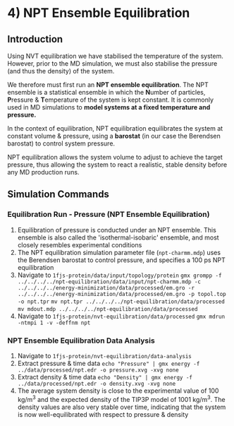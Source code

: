 # 4) NPT Ensemble Equilibration

## Introduction

Using NVT equilibration we have stabilised the temperature of the system. However, prior to the MD simulation, we must also stabilise the pressure (and thus the density) of the system.

We therefore must first run an **NPT ensemble equilibration**. The NPT ensemble is a statistical ensemble in which the **N**umber of particles, **P**ressure & **T**emperature of the system is kept constant. It is commonly used in MD simulations to **model systems at a fixed temperature and pressure.**

In the context of equilibration, NPT equilibration equilibrates the system at constant volume & pressure, using a **barostat** (in our case the Berendsen barostat) to control system pressure.

NPT equilibration allows the system volume to adjust to achieve the target pressure, thus allowing the system to react a realistic, stable density before any MD production runs.

## Simulation Commands

### Equilibration Run - Pressure (NPT Ensemble Equilibration)
1. Equilibration of pressure is conducted under an NPT ensemble. This ensemble is also called the 'isothermal-isobaric' ensemble, and most closely resembles experimental conditions
2. The NPT equilibration simulation parameter file (`npt-charmm.mdp`) uses the Berendsen barostat to control pressure, and specifies a 100 ps NPT equilibration
3. Navigate to `1fjs-protein/data/input/topology/protein`
    `gmx grompp -f ../../../../npt-equilibration/data/input/npt-charmm.mdp -c ../../../../energy-minimization/data/processed/em.gro -r ../../../../energy-minimization/data/processed/em.gro -p topol.top -o npt.tpr`
    `mv npt.tpr ../../../../npt-equilibration/data/processed`
    `mv mdout.mdp ../../../../npt-equilibration/data/processed`
4. Navigate to `1fjs-protein/nvt-equilibration/data/processed`
    `gmx mdrun -ntmpi 1 -v -deffnm npt`

### NPT Ensemble Equilibration Data Analysis
1. Navigate to `1fjs-protein/nvt-equilibration/data-analysis`
2. Extract pressure & time data
	`echo "Pressure" | gmx energy -f ../data/processed/npt.edr -o pressure.xvg -xvg none`
3. Extract density & time data
	`echo "Density" | gmx energy -f ../data/processed/npt.edr -o density.xvg -xvg none`
4. The average system density is close to the experimental value of 100 kg/m<sup>3</sup> and the expected density of the TIP3P model of 1001 kg/m<sup>3</sup>. The density values are also very stable over time, indicating that the system is now well-equilibrated with respect to pressure & density